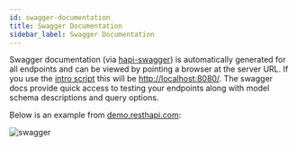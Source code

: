 ```yaml
---
id: swagger-documentation
title: Swagger Documentation
sidebar_label: Swagger Documentation
---
```


Swagger documentation (via [hapi-swagger](https://github.com/glennjones/hapi-swagger)) is automatically generated for all endpoints and can be viewed by pointing a browser at the server URL. If you use the [intro script](introduction.md#using-the-plugin) this will be [http://localhost:8080/](http://localhost:8080/). The swagger docs provide quick access to testing your endpoints along with model schema descriptions and query options.

Below is an example from [demo.resthapi.com](https://demo.resthapi.com):

![swagger](https://user-images.githubusercontent.com/12631935/41555472-b0bbf3c4-72ec-11e8-9a27-509ff5c02649.gif)